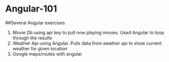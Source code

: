# Angular-101

##Several Angular exercises

1. Movie Db using api key to pull now playing movies. Used Angular to loop through the results
2. Weather Api using Angular. Pulls data from weather api to show current weather for given location
3. Google maps/routes with angular
